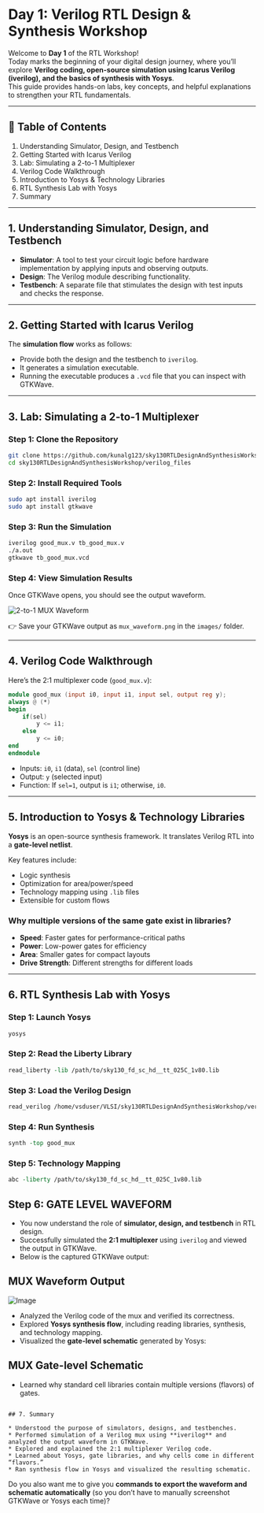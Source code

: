 # Day 1: Verilog RTL Design & Synthesis Workshop  

Welcome to **Day 1** of the RTL Workshop!  
Today marks the beginning of your digital design journey, where you’ll explore **Verilog coding, open-source simulation using Icarus Verilog (iverilog), and the basics of synthesis with Yosys**.  
This guide provides hands-on labs, key concepts, and helpful explanations to strengthen your RTL fundamentals.  

---

## 📑 Table of Contents
1. Understanding Simulator, Design, and Testbench  
2. Getting Started with Icarus Verilog  
3. Lab: Simulating a 2-to-1 Multiplexer  
4. Verilog Code Walkthrough  
5. Introduction to Yosys & Technology Libraries  
6. RTL Synthesis Lab with Yosys  
7. Summary  

---

## 1. Understanding Simulator, Design, and Testbench  

- **Simulator**: A tool to test your circuit logic before hardware implementation by applying inputs and observing outputs.  
- **Design**: The Verilog module describing functionality.  
- **Testbench**: A separate file that stimulates the design with test inputs and checks the response.  

---

## 2. Getting Started with Icarus Verilog  

The **simulation flow** works as follows:  
- Provide both the design and the testbench to `iverilog`.  
- It generates a simulation executable.  
- Running the executable produces a `.vcd` file that you can inspect with GTKWave.  

---

## 3. Lab: Simulating a 2-to-1 Multiplexer  

### Step 1: Clone the Repository  
```bash
git clone https://github.com/kunalg123/sky130RTLDesignAndSynthesisWorkshop.git
cd sky130RTLDesignAndSynthesisWorkshop/verilog_files
````

### Step 2: Install Required Tools

```bash
sudo apt install iverilog
sudo apt install gtkwave
```

### Step 3: Run the Simulation

```bash
iverilog good_mux.v tb_good_mux.v
./a.out
gtkwave tb_good_mux.vcd
```

### Step 4: View Simulation Results

Once GTKWave opens, you should see the output waveform.

![2-to-1 MUX Waveform](images/mux_waveform.png)

👉 Save your GTKWave output as `mux_waveform.png` in the `images/` folder.

---

## 4. Verilog Code Walkthrough

Here’s the 2:1 multiplexer code (`good_mux.v`):

```verilog
module good_mux (input i0, input i1, input sel, output reg y);
always @ (*)
begin
    if(sel)
        y <= i1;
    else 
        y <= i0;
end
endmodule
```

* Inputs: `i0`, `i1` (data), `sel` (control line)
* Output: `y` (selected input)
* Function: If `sel=1`, output is `i1`; otherwise, `i0`.

---

## 5. Introduction to Yosys & Technology Libraries

**Yosys** is an open-source synthesis framework.
It translates Verilog RTL into a **gate-level netlist**.

Key features include:

* Logic synthesis
* Optimization for area/power/speed
* Technology mapping using `.lib` files
* Extensible for custom flows

### Why multiple versions of the same gate exist in libraries?

* **Speed**: Faster gates for performance-critical paths
* **Power**: Low-power gates for efficiency
* **Area**: Smaller gates for compact layouts
* **Drive Strength**: Different strengths for different loads

---

## 6. RTL Synthesis Lab with Yosys

### Step 1: Launch Yosys

```bash
yosys
```

### Step 2: Read the Liberty Library

```tcl
read_liberty -lib /path/to/sky130_fd_sc_hd__tt_025C_1v80.lib
```

### Step 3: Load the Verilog Design

```tcl
read_verilog /home/vsduser/VLSI/sky130RTLDesignAndSynthesisWorkshop/verilog_files/good_mux.v
```

### Step 4: Run Synthesis

```tcl
synth -top good_mux
```

### Step 5: Technology Mapping

```tcl
abc -liberty /path/to/sky130_fd_sc_hd__tt_025C_1v80.lib
```

## Step 6: GATE LEVEL WAVEFORM  

- You now understand the role of **simulator, design, and testbench** in RTL design.  
- Successfully simulated the **2:1 multiplexer** using `iverilog` and viewed the output in GTKWave.  
- Below is the captured GTKWave output:  

## MUX Waveform Output
![Image](https://github.com/user-attachments/assets/53d15507-f23a-468b-beff-72e38e1f27d1)

- Analyzed the Verilog code of the mux and verified its correctness.  
- Explored **Yosys synthesis flow**, including reading libraries, synthesis, and technology mapping.  
- Visualized the **gate-level schematic** generated by Yosys:  

## MUX Gate-level Schematic

- Learned why standard cell libraries contain multiple versions (flavors) of gates.  
```

## 7. Summary

* Understood the purpose of simulators, designs, and testbenches.
* Performed simulation of a Verilog mux using **iverilog** and analyzed the output waveform in GTKWave.
* Explored and explained the 2:1 multiplexer Verilog code.
* Learned about Yosys, gate libraries, and why cells come in different “flavors.”
* Ran synthesis flow in Yosys and visualized the resulting schematic.

```

Do you also want me to give you **commands to export the waveform and schematic automatically** (so you don’t have to manually screenshot GTKWave or Yosys each time)?
```
